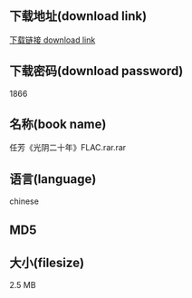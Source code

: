 ## 下载地址(download link)
[下载链接 download link](https://tutu365.netlify.app/?s=%E4%BB%BB%E8%8A%B3%E3%80%8A%E5%85%89%E9%98%B4%E4%BA%8C%E5%8D%81%E5%B9%B4%E3%80%8BFLAC.rar)

## 下载密码(download password)
1866

## 名称(book name)
任芳《光阴二十年》FLAC.rar.rar

## 语言(language)
chinese

## MD5


## 大小(filesize)
2.5 MB
